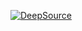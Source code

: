 [![DeepSource](https://deepsource.io/gh/Dough-su/Academic-assistant.svg/?label=active+issues&show_trend=true&token=7Qn9m7XStw3BtjB4TVhYgjyR)](https://deepsource.io/gh/Dough-su/Academic-assistant/?ref=repository-badge)
